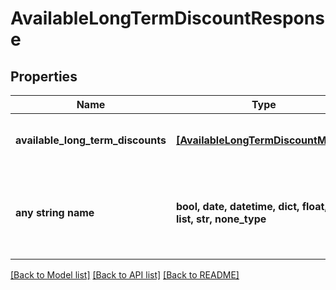 # AvailableLongTermDiscountResponse


## Properties
Name | Type | Description | Notes
------------ | ------------- | ------------- | -------------
**available_long_term_discounts** | [**[AvailableLongTermDiscountModel]**](AvailableLongTermDiscountModel.md) | List of available long term discounts | [optional] 
**any string name** | **bool, date, datetime, dict, float, int, list, str, none_type** | any string name can be used but the value must be the correct type | [optional]

[[Back to Model list]](../README.md#documentation-for-models) [[Back to API list]](../README.md#documentation-for-api-endpoints) [[Back to README]](../README.md)


